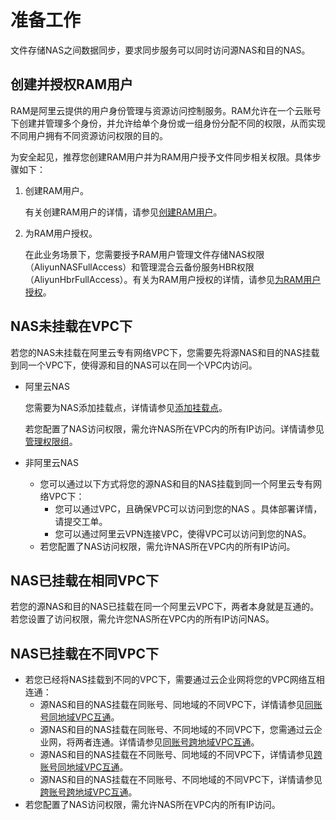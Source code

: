 # 准备工作

文件存储NAS之间数据同步，要求同步服务可以同时访问源NAS和目的NAS。

## 创建并授权RAM用户

RAM是阿里云提供的用户身份管理与资源访问控制服务。RAM允许在一个云账号下创建并管理多个身份，并允许给单个身份或一组身份分配不同的权限，从而实现不同用户拥有不同资源访问权限的目的。

为安全起见，推荐您创建RAM用户并为RAM用户授予文件同步相关权限。具体步骤如下：

1.  创建RAM用户。

    有关创建RAM用户的详情，请参见[创建RAM用户](/cn.zh-CN/用户管理/创建RAM用户.md)。

2.  为RAM用户授权。

    在此业务场景下，您需要授予RAM用户管理文件存储NAS权限 （AliyunNASFullAccess）和管理混合云备份服务HBR权限（AliyunHbrFullAccess）。有关为RAM用户授权的详情，请参见[为RAM用户授权](/cn.zh-CN/用户管理/为RAM用户授权.md)。


## NAS未挂载在VPC下

若您的NAS未挂载在阿里云专有网络VPC下，您需要先将源NAS和目的NAS挂载到同一个VPC下，使得源和目的NAS可以在同一个VPC内访问。

-   阿里云NAS

    您需要为NAS添加挂载点，详情请参见[添加挂载点]()。

    若您配置了NAS访问权限，需允许NAS所在VPC内的所有IP访问。详情请参见[管理权限组]()。

-   非阿里云NAS
    -   您可以通过以下方式将您的源NAS和目的NAS挂载到同一个阿里云专有网络VPC下：
        -   您可以通过VPC，且确保VPC可以访问到您的NAS 。具体部署详情，请提交工单。
        -   您可以通过阿里云VPN连接VPC，使得VPC可以访问到您的NAS。
    -   若您配置了NAS访问权限，需允许NAS所在VPC内的所有IP访问。

## NAS已挂载在相同VPC下

若您的源NAS和目的NAS已挂载在同一个阿里云VPC下，两者本身就是互通的。若您设置了访问权限，需允许您NAS所在VPC内的所有IP访问NAS。

## NAS已挂载在不同VPC下

-   若您已经将NAS挂载到不同的VPC下，需要通过云企业网将您的VPC网络互相连通：
    -   源NAS和目的NAS挂载在同账号、同地域的不同VPC下，详情请参见[同账号同地域VPC互通]()。
    -   源NAS和目的NAS挂载在同账号、不同地域的不同VPC下，您需通过云企业网，将两者连通。详情请参见[同账号跨地域VPC互通]()。
    -   源NAS和目的NAS挂载在不同账号、同地域的不同VPC下，详情请参见[跨账号同地域VPC互通]()。
    -   源NAS和目的NAS挂载在不同账号、不同地域的不同VPC下，详情请参见[跨账号跨地域VPC互通]()。
-   若您配置了NAS访问权限，需允许NAS所在VPC内的所有IP访问。

